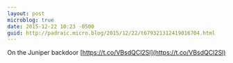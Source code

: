 ```yaml
---
layout: post
microblog: true
date: 2015-12-22 10:23 -0500
guid: http://padraic.micro.blog/2015/12/22/t679321312419016704.html
---
```

On the Juniper backdoor [https://t.co/VBsdQCl2Sl](https://t.co/VBsdQCl2Sl)
